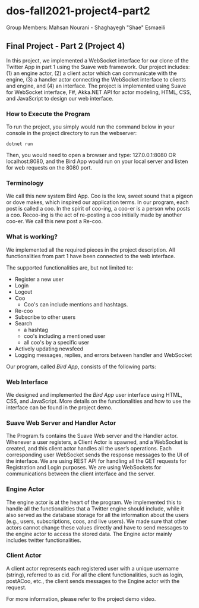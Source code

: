 # dos-fall2021-project4-part2

Group Members:
Mahsan Nourani - Shaghayegh "Shae" Esmaeili

## Final Project - Part 2 (Project 4)

In this project, we implemented a WebSocket interface for our clone of the Twitter App in part 1 using the Suave web framework. Our project includes:
    (1) an engine actor, 
    (2) a client actor which can communicate with the engine, 
    (3) a handler actor connecting the WebSocket interface to clients and engine, and (4) an interface.
The project is implemented using Suave for WebSocket interface, F#, Akka.NET API for actor modeling, HTML, CSS, and JavaScript to design our web interface.

### How to Execute the Program

To run the project, you simply would run the command below in your console in the project directory to run the webserver:

```
dotnet run

```

Then, you would need to open a browser and type: 127.0.0.1:8080 OR localhost:8080, and the Bird App would run on your local server and listen for web requests on the 8080 port.

### Terminology

We call this new system Bird App. Coo is the low, sweet sound that a pigeon or dove makes, which inspired our application terms. In our program, each post is called a coo. In the spirit of coo-ing, a coo-er is a person who posts a coo. Recoo-ing is the act of re-posting a coo initially made by another coo-er. We call this new post a Re-coo.

### What is working?

We implemented all the required pieces in the project description. All functionalities from part 1 have been connected to the web interface.

The supported functionalities are, but not limited to:
- Register a new user
- Login
- Logout
- Coo
    - Coo's can include mentions and hashtags.
- Re-coo
- Subscribe to other users
- Search
    - a hashtag
    - coo's including a mentioned user
    - all coo's by a specific user
- Actively updating newsfeed
- Logging messages, replies, and errors between handler and WebSocket   

Our program, called *Bird App*, consists of the following parts: 

### Web Interface

We designed and implemented the *Bird App* user interface using HTML, CSS, and JavaScript. More details on the functionalities and how to use the interface can be found in the project demo.

### Suave Web Server and Handler Actor

The Program.fs contains the Suave Web server and the Handler actor. Whenever a user registers, a Client Actor is spawned, and a WebSocket is created, and this client actor handles all the user’s operations. Each corresponding user WebSocket sends the response messages to the UI of the interface. 
We are using REST API for handling all the GET requests for Registration and Login purposes. We are using WebSockets for communications between the client interface and the server.

### Engine Actor

The engine actor is at the heart of the program. We implemented this to handle all the functionalities that a Twitter engine should include, while it also served as the database storage for all the information about the users (e.g., users, subscriptions, coos, and live users). We made sure that other actors cannot change these values directly and have to send messages to the engine actor to access the stored data. The Engine actor mainly includes twitter functionalities.

### Client Actor

A client actor represents each registered user with a unique username (string), referred to as cid. For all the client functionalities, such as login, postACoo, etc., the client sends messages to the Engine actor with the request.

For more information, please refer to the project demo video.